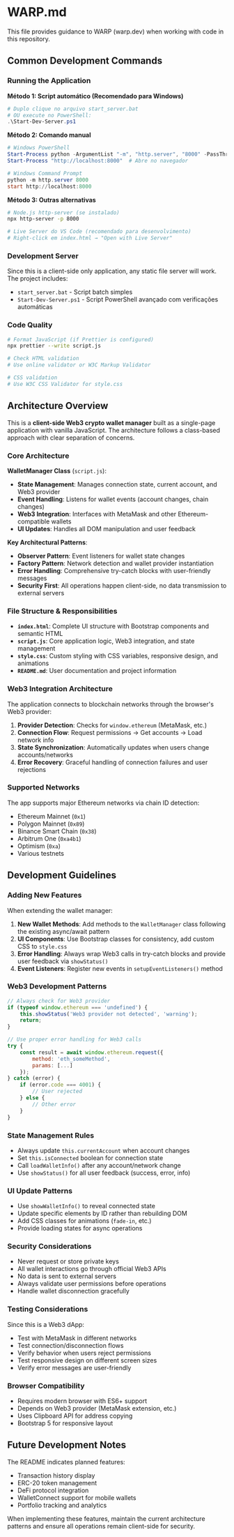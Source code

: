 # WARP.md

This file provides guidance to WARP (warp.dev) when working with code in this repository.

## Common Development Commands

### Running the Application

**Método 1: Script automático (Recomendado para Windows)**
```powershell
# Duplo clique no arquivo start_server.bat
# OU execute no PowerShell:
.\Start-Dev-Server.ps1
```

**Método 2: Comando manual**
```powershell
# Windows PowerShell
Start-Process python -ArgumentList "-m", "http.server", "8000" -PassThru
Start-Process "http://localhost:8000"  # Abre no navegador

# Windows Command Prompt
python -m http.server 8000
start http://localhost:8000
```

**Método 3: Outras alternativas**
```bash
# Node.js http-server (se instalado)
npx http-server -p 8000

# Live Server do VS Code (recomendado para desenvolvimento)
# Right-click em index.html → "Open with Live Server"
```

### Development Server
Since this is a client-side only application, any static file server will work. The project includes:
- `start_server.bat` - Script batch simples
- `Start-Dev-Server.ps1` - Script PowerShell avançado com verificações automáticas

### Code Quality
```bash
# Format JavaScript (if Prettier is configured)
npx prettier --write script.js

# Check HTML validation
# Use online validator or W3C Markup Validator

# CSS validation
# Use W3C CSS Validator for style.css
```

## Architecture Overview

This is a **client-side Web3 crypto wallet manager** built as a single-page application with vanilla JavaScript. The architecture follows a class-based approach with clear separation of concerns.

### Core Architecture

**WalletManager Class** (`script.js`):
- **State Management**: Manages connection state, current account, and Web3 provider
- **Event Handling**: Listens for wallet events (account changes, chain changes)
- **Web3 Integration**: Interfaces with MetaMask and other Ethereum-compatible wallets
- **UI Updates**: Handles all DOM manipulation and user feedback

**Key Architectural Patterns**:
- **Observer Pattern**: Event listeners for wallet state changes
- **Factory Pattern**: Network detection and wallet provider instantiation
- **Error Handling**: Comprehensive try-catch blocks with user-friendly messages
- **Security First**: All operations happen client-side, no data transmission to external servers

### File Structure & Responsibilities

- **`index.html`**: Complete UI structure with Bootstrap components and semantic HTML
- **`script.js`**: Core application logic, Web3 integration, and state management
- **`style.css`**: Custom styling with CSS variables, responsive design, and animations
- **`README.md`**: User documentation and project information

### Web3 Integration Architecture

The application connects to blockchain networks through the browser's Web3 provider:

1. **Provider Detection**: Checks for `window.ethereum` (MetaMask, etc.)
2. **Connection Flow**: Request permissions → Get accounts → Load network info
3. **State Synchronization**: Automatically updates when users change accounts/networks
4. **Error Recovery**: Graceful handling of connection failures and user rejections

### Supported Networks

The app supports major Ethereum networks via chain ID detection:
- Ethereum Mainnet (`0x1`)
- Polygon Mainnet (`0x89`)
- Binance Smart Chain (`0x38`)
- Arbitrum One (`0xa4b1`)
- Optimism (`0xa`)
- Various testnets

## Development Guidelines

### Adding New Features

When extending the wallet manager:

1. **New Wallet Methods**: Add methods to the `WalletManager` class following the existing async/await pattern
2. **UI Components**: Use Bootstrap classes for consistency, add custom CSS to `style.css`
3. **Error Handling**: Always wrap Web3 calls in try-catch blocks and provide user feedback via `showStatus()`
4. **Event Listeners**: Register new events in `setupEventListeners()` method

### Web3 Development Patterns

```javascript
// Always check for Web3 provider
if (typeof window.ethereum === 'undefined') {
    this.showStatus('Web3 provider not detected', 'warning');
    return;
}

// Use proper error handling for Web3 calls
try {
    const result = await window.ethereum.request({
        method: 'eth_someMethod',
        params: [...]
    });
} catch (error) {
    if (error.code === 4001) {
        // User rejected
    } else {
        // Other error
    }
}
```

### State Management Rules

- Always update `this.currentAccount` when account changes
- Set `this.isConnected` boolean for connection state
- Call `loadWalletInfo()` after any account/network change
- Use `showStatus()` for all user feedback (success, error, info)

### UI Update Patterns

- Use `showWalletInfo()` to reveal connected state
- Update specific elements by ID rather than rebuilding DOM
- Add CSS classes for animations (`fade-in`, etc.)
- Provide loading states for async operations

### Security Considerations

- Never request or store private keys
- All wallet interactions go through official Web3 APIs
- No data is sent to external servers
- Always validate user permissions before operations
- Handle wallet disconnection gracefully

### Testing Considerations

Since this is a Web3 dApp:
- Test with MetaMask in different networks
- Test connection/disconnection flows
- Verify behavior when users reject permissions
- Test responsive design on different screen sizes
- Verify error messages are user-friendly

### Browser Compatibility

- Requires modern browser with ES6+ support
- Depends on Web3 provider (MetaMask extension, etc.)
- Uses Clipboard API for address copying
- Bootstrap 5 for responsive layout

## Future Development Notes

The README indicates planned features:
- Transaction history display
- ERC-20 token management
- DeFi protocol integration
- WalletConnect support for mobile wallets
- Portfolio tracking and analytics

When implementing these features, maintain the current architecture patterns and ensure all operations remain client-side for security.